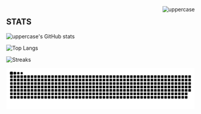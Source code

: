 <img align ="right" src="https://komarev.com/ghpvc/?username=3kl0y47r1&color=blueviolet" alt="uppercase">

## STATS
<!-- ![Top Langs](https://github-readme-stats.vercel.app/api/top-langs/?username=uppercasee&layout=compact&theme=tokyonight) -->

![uppercase's GitHub stats](https://github-readme-stats.vercel.app/api?username=uppercasee&show_icons=true&theme=highcontrast)

![Top Langs](https://github-readme-stats.vercel.app/api/top-langs/?username=uppercasee&layout=compact&theme=highcontrast)

![Streaks](https://github-readme-streak-stats.herokuapp.com/?user=uppercasee&theme=highcontrast)

<!-- ## 🎧 listening to: -->
<!-- ![Spotify](https://spotify-github-profile.vercel.app/api/view.svg?uid=g8tveadcopoan4zub26am8xyy&cover_image=true&theme=novatorem&bar_color=53b14f&bar_color_cover=true) -->

<p align="center">
  <img src="https://github.com/uppercasee/uppercasee/raw/output/github-contribution-grid-snake.svg" alt="snake"></center>
</p>

